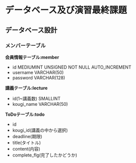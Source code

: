 # データベース及び演習最終課題
## データベース設計
### メンバーテーブル
**会員情報テーブル:member**
* id MEDIUMINT UNSIGNED NOT NULL AUTO_INCREMENT
* username VARCHAR(50)
* password VARCHAR(128)

**講義テーブル:lecture**
* id(1~講義数) SMALLINT
* kougi_name VARCHAR(50)

**ToDoテーブル:todo**
* id
* kougi_id(講義の中から選択)
* deadline(期限)
* title(タイトル)
* content(内容)
* complete_flg(完了したかどうか)